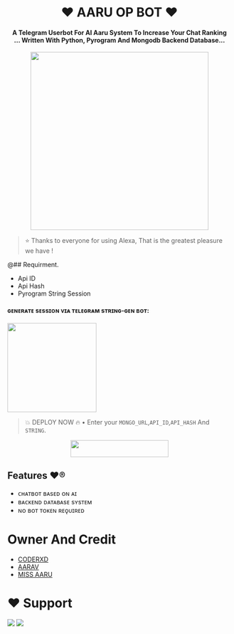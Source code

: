 <h1 align="center"><b>❤️ AARU OP BOT ❤️</b></h1>

<h4 align="center">A Telegram Userbot For AI Aaru System To Increase Your Chat Ranking <br> ... Written With Python, Pyrogram And Mongodb Backend Database...</h4>

<p align="center"><a href="https://t.me/LOVE_X_BIRDS"><img src="https://telegra.ph/file/3afae8a3e99b18ee86bbf.jpg" width="400"></a></p>

> ⭐️ Thanks to everyone for using Alexa, That is the greatest pleasure we have !

@## Requirment.
- Api ID
- Api Hash
- Pyrogram String Session
<h4> ɢᴇɴᴇʀᴀᴛᴇ sᴇssɪᴏɴ ᴠɪᴀ ᴛᴇʟᴇɢʀᴀᴍ sᴛʀɪɴɢ-ɢᴇɴ ʙᴏᴛ: </h4>    
<p><a href="https://t.me/Aaru_Session_Robot"><img src="https://img.shields.io/badge/TG%20String%20Gen%20Bot-blueviolet?style=for-the-badge&logo=appveyor" width="200""/></a></p>
  
> 💥 DEPLOY NOW 🔥
• Enter your ```MONGO_URL```,```API_ID```,```API_HASH``` And ```STRING```.
<p align="center"><a href="https://heroku.com/deploy?template=https://github.com/CODER-XD143/AARU-CHATBOT"> <img src="https://img.shields.io/badge/Deploy%20To%20Heroku-black?style=for-the-badge&logo=heroku" width="220" height="38.45"/></a></p>      

## Features ❤️®
- ᴄʜᴀᴛʙᴏᴛ ʙᴀsᴇᴅ ᴏɴ ᴀɪ 
- ʙᴀᴄᴋᴇɴᴅ ᴅᴀᴛᴀʙᴀsᴇ sʏsᴛᴇᴍ
- ɴᴏ ʙᴏᴛ ᴛᴏᴋᴇɴ ʀᴇǫᴜɪʀᴇᴅ

# Owner And Credit
- [CODERXD](https://t.me/ItsCODER_XD)
- [AARAV](https://t.me/its_Aarav_xD)
- [MISS AARU](https://t.me/AARAV_X_AARU)

# ❤️ Support
<a href="https://t.me/MISS_AARU_UPDATES"><img src="https://img.shields.io/badge/Join-Telegram%20Channel-red.svg?logo=Telegram"></a>
<a href="https://t.me/LOVE_X_BIRDS"><img src="https://img.shields.io/badge/Join-Telegram%20Group-blue.svg?logo=telegram"></a>
</details>
